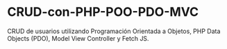 # CRUD-con-PHP-POO-PDO-MVC
CRUD de usuarios utilizando Programación Orientada a Objetos, PHP Data Objects (PDO), Model View Controller y Fetch JS.
